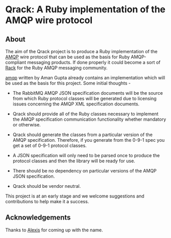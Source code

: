 # Qrack: A Ruby implementation of the AMQP wire protocol

## About

The aim of the Qrack project is to produce a Ruby implementation of the [AMQP](http://amqp.org) wire protocol that can be used as the basis for Ruby AMQP-compliant messaging products. If done properly it could become a sort of [Rack](http://rack.rubyforge.org) for the Ruby AMQP messaging community.

[amqp](http://github.com/tmm1/amqp) written by Aman Gupta already contains an implementation which will be used as the basis for this project. Some initial thoughts -

* The RabbitMQ AMQP JSON specification documents will be the source from which Ruby protocol classes will be generated due to licensing issues concerning the AMQP XML specification documents.

* Qrack should provide all of the Ruby classes necessary to implement the AMQP specification communication functionality whether mandatory or otherwise.

* Qrack should generate the classes from a particular version of the AMQP specification. Therefore, if you generate from the 0-9-1 spec you get a set of 0-9-1 protocol classes.

* A JSON specification will only need to be parsed once to produce the protocol classes and then the library will be ready for use.

* There should be no dependency on particular versions of the AMQP JSON specification.

* Qrack should be vendor neutral.

This project is at an early stage and we welcome suggestions and contributions to help make it a success.

## Acknowledgements

Thanks to [Alexis](http://github.com/monadic) for coming up with the name.